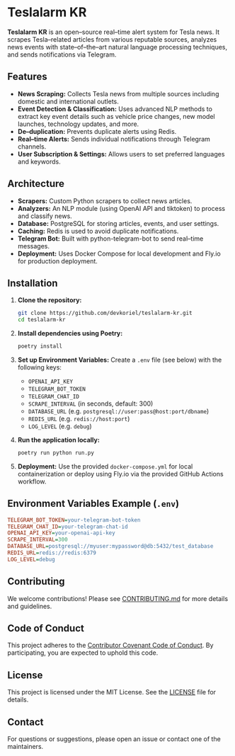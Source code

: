 # Teslalarm KR

**Teslalarm KR** is an open–source real–time alert system for Tesla news. It scrapes Tesla–related articles from various reputable sources, analyzes news events with state–of–the–art natural language processing techniques, and sends notifications via Telegram.

## Features

-   **News Scraping:** Collects Tesla news from multiple sources including domestic and international outlets.
-   **Event Detection & Classification:** Uses advanced NLP methods to extract key event details such as vehicle price changes, new model launches, technology updates, and more.
-   **De–duplication:** Prevents duplicate alerts using Redis.
-   **Real–time Alerts:** Sends individual notifications through Telegram channels.
-   **User Subscription & Settings:** Allows users to set preferred languages and keywords.

## Architecture

-   **Scrapers:** Custom Python scrapers to collect news articles.
-   **Analyzers:** An NLP module (using OpenAI API and tiktoken) to process and classify news.
-   **Database:** PostgreSQL for storing articles, events, and user settings.
-   **Caching:** Redis is used to avoid duplicate notifications.
-   **Telegram Bot:** Built with python-telegram-bot to send real–time messages.
-   **Deployment:** Uses Docker Compose for local development and Fly.io for production deployment.

## Installation

1. **Clone the repository:**

    ```bash
    git clone https://github.com/devkoriel/teslalarm-kr.git
    cd teslalarm-kr
    ```

2. **Install dependencies using Poetry:**

    ```bash
    poetry install
    ```

3. **Set up Environment Variables:**
   Create a `.env` file (see below) with the following keys:

    - `OPENAI_API_KEY`
    - `TELEGRAM_BOT_TOKEN`
    - `TELEGRAM_CHAT_ID`
    - `SCRAPE_INTERVAL` (in seconds, default: 300)
    - `DATABASE_URL` (e.g. `postgresql://user:pass@host:port/dbname`)
    - `REDIS_URL` (e.g. `redis://host:port`)
    - `LOG_LEVEL` (e.g. `debug`)

4. **Run the application locally:**

    ```bash
    poetry run python run.py
    ```

5. **Deployment:**
   Use the provided `docker-compose.yml` for local containerization or deploy using Fly.io via the provided GitHub Actions workflow.

## Environment Variables Example (`.env`)

```ini
TELEGRAM_BOT_TOKEN=your-telegram-bot-token
TELEGRAM_CHAT_ID=your-telegram-chat-id
OPENAI_API_KEY=your-openai-api-key
SCRAPE_INTERVAL=300
DATABASE_URL=postgresql://myuser:mypassword@db:5432/test_database
REDIS_URL=redis://redis:6379
LOG_LEVEL=debug
```

## Contributing

We welcome contributions! Please see [CONTRIBUTING.md](./CONTRIBUTING.md) for more details and guidelines.

## Code of Conduct

This project adheres to the [Contributor Covenant Code of Conduct](./CODE_OF_CONDUCT.md). By participating, you are expected to uphold this code.

## License

This project is licensed under the MIT License. See the [LICENSE](./LICENSE) file for details.

## Contact

For questions or suggestions, please open an issue or contact one of the maintainers.
